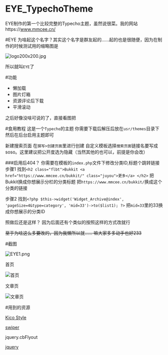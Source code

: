 # EYE_TypechoTheme
EYE制作的第一个比较完整的Typecho主题，虽然说很菜。我的网站https://www.mmcee.cn/

#EYE
为啥起这个名字？其实这个名字是群友起的……起的也是很随便，因为在制作的时候测试用的缩略图是

![logo200x200.jpg][1]

所以就叫`EYE`了

#功能

 - 懒加载
 - 图片灯箱
 - 资源评论后下载
 - 平滑滚动

之后好像没啥可说的了，直接看图把

#食用教程
这是一个`Typecho`的主题
你需要下载后解压后放在`usr/themes`目录下
然后在后台启用主题即可

新建搜索页面
在`撰写>创建页面`里进行创建
自定义模板选择`搜索页面`链接名要写成soso。这里建议把公开度选为隐藏（当然其他的也可以，前提是你会改）

###启用后404？
你需要在模板的`index.php`文件下修改分类ID,标题个跳转链接
步骤1
找到`<h2 class="flbt">Bukkit <a href="https://www.mmcee.cn/bukkit/" class="juyou">更多</a> </h2>`
把Bukkit换成你想展示分栏的分类标题 把`https://www.mmcee.cn/bukkit/`换成这个分类的链接

步骤2
找到`<?php $this->widget('Widget_Archive@index', 'pageSize=4&type=category', 'mid=33')->to($list1); ?>`
把`mid=33`里的33换成你想展示的分类ID

照做后还是这样？
因为后面还有个类似的按照这样的方式改就行

~~至于为啥这么多要改的，因为我懒所以就…… 嘛大家多多动手也好233~~

#截图

![EYE1.png][2]

首页

![首页][3]

文章页

![文章页][4]


#用到的资源

[Kico Style][5]

[swiper][6]

jquery.cbFlyout

[jquery][7]


  [1]: https://dll.mmcee.cn/typecho/uploads/2020/03/2622403560.jpg
  [2]: https://dll.mmcee.cn/typecho/uploads/2020/03/2000398634.png
  [3]: https://dll.mmcee.cn/typecho/uploads/2020/03/3781857118.png
  [4]: https://dll.mmcee.cn/typecho/uploads/2020/03/1360944093.png
  [5]: https://works.paugram.com/style/
  [6]: https://www.swiper.com.cn/
  [7]: https://jquery.com/